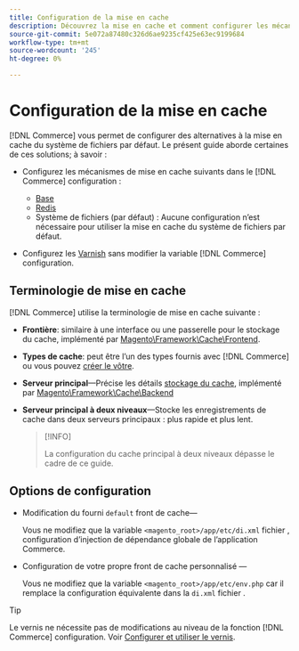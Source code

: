 ```yaml
---
title: Configuration de la mise en cache
description: Découvrez la mise en cache et comment configurer les mécanismes de mise en cache pour l’application Adobe Commerce et Magento Open Source.
source-git-commit: 5e072a87480c326d6ae9235cf425e63ec9199684
workflow-type: tm+mt
source-wordcount: '245'
ht-degree: 0%

---
```


# Configuration de la mise en cache

[!DNL Commerce] vous permet de configurer des alternatives à la mise en cache du système de fichiers par défaut. Le présent guide aborde certaines de ces solutions; à savoir :

- Configurez les mécanismes de mise en cache suivants dans le [!DNL Commerce] configuration :

   - [Base](https://developer.adobe.com/commerce/php/development/cache/partial/database-caching/)
   - [Redis](config-redis.md)
   - Système de fichiers (par défaut) : Aucune configuration n’est nécessaire pour utiliser la mise en cache du système de fichiers par défaut.

- Configurez les [Varnish](config-varnish.md) sans modifier la variable [!DNL Commerce] configuration.

## Terminologie de mise en cache

[!DNL Commerce] utilise la terminologie de mise en cache suivante :

- **Frontière**: similaire à une interface ou une passerelle pour le stockage du cache, implémenté par [Magento\Framework\Cache\Frontend](https://github.com/magento/magento2/tree/2.4/lib/internal/Magento/Framework/Cache/Frontend).
- **Types de cache**: peut être l’un des types fournis avec [!DNL Commerce] ou vous pouvez [créer le vôtre](https://developer.adobe.com/commerce/php/development/cache/partial/cache-type/).
- **Serveur principal**—Précise les détails [stockage du cache](https://framework.zend.com/manual/1.12/en/zend.cache.backends.html), implémenté par [Magento\Framework\Cache\Backend](https://github.com/magento/magento2/tree/2.4/lib/internal/Magento/Framework/Cache/Backend)
- **Serveur principal à deux niveaux**—Stocke les enregistrements de cache dans deux serveurs principaux : plus rapide et plus lent.

   >[!INFO]
   >
   >La configuration du cache principal à deux niveaux dépasse le cadre de ce guide.

## Options de configuration

- Modification du fourni `default` front de cache—

   Vous ne modifiez que la variable `<magento_root>/app/etc/di.xml` fichier , configuration d’injection de dépendance globale de l’application Commerce.

- Configuration de votre propre front de cache personnalisé —

   Vous ne modifiez que la variable `<magento_root>/app/etc/env.php` car il remplace la configuration équivalente dans la `di.xml` fichier .

>[!TIP]
>
>Le vernis ne nécessite pas de modifications au niveau de la fonction [!DNL Commerce] configuration. Voir [Configurer et utiliser le vernis](config-varnish.md).
